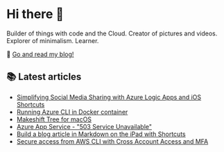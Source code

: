 
# Hi there 👋

Builder of things with code and the Cloud. Creator of pictures and videos. Explorer of minimalism. Learner.

📌  [Go and read my blog!](https://janik6n.net)

## 📚 Latest articles

- [Simplifying Social Media Sharing with Azure Logic Apps and iOS Shortcuts](https://janik6n.net/simplifying-social-media-sharing-with-azure-logic-apps-and-ios-shortcuts)
- [Running Azure CLI in Docker container](https://janik6n.net/running-azure-cli-in-docker-container)
- [Makeshift Tree for macOS](https://janik6n.net/makeshift-tree-for-macos)
- [Azure App Service - "503 Service Unavailable"](https://janik6n.net/azure-app-service-503-service-unavailable)
- [Build a blog article in Markdown on the iPad with Shortcuts](https://janik6n.net/build-a-blog-article-in-markdown-on-the-ipad-with-shortcuts)
- [Secure access from AWS CLI with Cross Account Access and MFA](https://janik6n.net/secure-access-from-aws-cli-with-cross-account-access-and-mfa)

<!--
**janik6n/janik6n** is a ✨ _special_ ✨ repository because its `README.md` (this file) appears on your GitHub profile.

This is updated at 2020-12-22 03:18:44.600535.
Hello.

Here are some ideas to get you started:

- 🔭 I’m currently working on ...
- 🌱 I’m currently learning ...
- 👯 I’m looking to collaborate on ...
- 🤔 I’m looking for help with ...
- 💬 Ask me about ...
- 📫 How to reach me: ...
- 😄 Pronouns: ...
- ⚡ Fun fact: ...
--> 